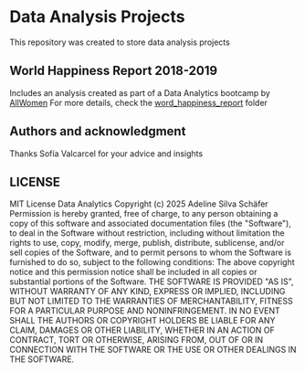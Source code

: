 # Data Analysis Projects

This repository was created to store data analysis projects 

## World Happiness Report 2018-2019
Includes an analysis created as part of a Data Analytics bootcamp by [AllWomen](https://www.allwomen.tech/bootcamp/data-analytics-bootcamp/)
For more details, check the [word_happiness_report](https://github.com/adelinerd/data_analytics/tree/main/world_happiness_report) folder

## Authors and acknowledgment
Thanks Sofía Valcarcel for your advice and insights 

## LICENSE
MIT License
Data Analytics
Copyright (c) 2025 Adeline Silva Schäfer
Permission is hereby granted, free of charge, to any person obtaining a copy
of this software and associated documentation files (the "Software"), to deal
in the Software without restriction, including without limitation the rights
to use, copy, modify, merge, publish, distribute, sublicense, and/or sell
copies of the Software, and to permit persons to whom the Software is
furnished to do so, subject to the following conditions:
The above copyright notice and this permission notice shall be included in all
copies or substantial portions of the Software.
THE SOFTWARE IS PROVIDED "AS IS", WITHOUT WARRANTY OF ANY KIND, EXPRESS OR
IMPLIED, INCLUDING BUT NOT LIMITED TO THE WARRANTIES OF MERCHANTABILITY,
FITNESS FOR A PARTICULAR PURPOSE AND NONINFRINGEMENT. IN NO EVENT SHALL THE
AUTHORS OR COPYRIGHT HOLDERS BE LIABLE FOR ANY CLAIM, DAMAGES OR OTHER
LIABILITY, WHETHER IN AN ACTION OF CONTRACT, TORT OR OTHERWISE, ARISING FROM,
OUT OF OR IN CONNECTION WITH THE SOFTWARE OR THE USE OR OTHER DEALINGS IN THE
SOFTWARE.
